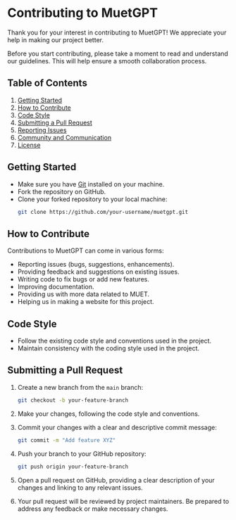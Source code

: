 # Contributing to MuetGPT

Thank you for your interest in contributing to MuetGPT! We appreciate your help in making our project better.

Before you start contributing, please take a moment to read and understand our guidelines. This will help ensure a smooth collaboration process.

## Table of Contents

1. [Getting Started](#getting-started)
2. [How to Contribute](#how-to-contribute)
3. [Code Style](#code-style)
4. [Submitting a Pull Request](#submitting-a-pull-request)
5. [Reporting Issues](#reporting-issues)
6. [Community and Communication](#community-and-communication)
7. [License](#license)

## Getting Started

- Make sure you have [Git](https://git-scm.com/) installed on your machine.
- Fork the repository on GitHub.
- Clone your forked repository to your local machine:
  ```bash
  git clone https://github.com/your-username/muetgpt.git

## How to Contribute
Contributions to MuetGPT can come in various forms:

- Reporting issues (bugs, suggestions, enhancements).
- Providing feedback and suggestions on existing issues.
- Writing code to fix bugs or add new features.
- Improving documentation.
- Providing us with more data related to MUET.
- Helping us in making a website for this project.

## Code Style
- Follow the existing code style and conventions used in the project.
- Maintain consistency with the coding style used in the project.


## Submitting a Pull Request

1. Create a new branch from the `main` branch:
    ```bash
    git checkout -b your-feature-branch
    ```
   
2. Make your changes, following the code style and conventions.
   
3. Commit your changes with a clear and descriptive commit message:
    ```bash
    git commit -m "Add feature XYZ"
    ```
   
4. Push your branch to your GitHub repository:
    ```bash
    git push origin your-feature-branch
    ```
   
5. Open a pull request on GitHub, providing a clear description of your changes and linking to any relevant issues.
   
6. Your pull request will be reviewed by project maintainers. Be prepared to address any feedback or make necessary changes.

